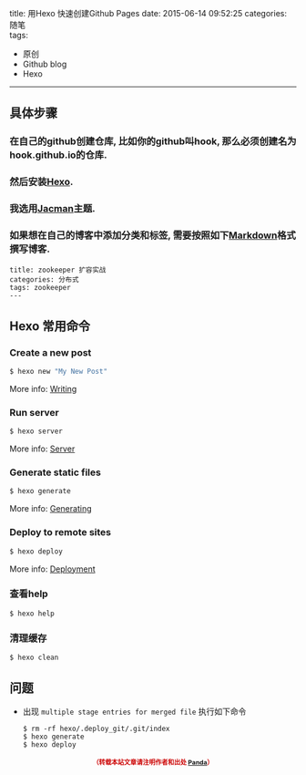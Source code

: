 title: 用Hexo 快速创建Github Pages
date: 2015-06-14 09:52:25
categories: 随笔 	
tags:
- 原创 
- Github blog
- Hexo
---

## 具体步骤

### 在自己的github创建仓库, 比如你的github叫hook, 那么必须创建名为 hook.github.io的仓库.

### 然后安装[Hexo](http://hexo.io/docs/index.html).

### 我选用[Jacman](http://wuchong.me/jacman/2014/11/20/how-to-use-jacman/#启用)主题.
<!--more-->

### 如果想在自己的博客中添加分类和标签, 需要按照如下[Markdown](https://help.github.com/articles/markdown-basics)格式撰写博客.
```
title: zookeeper 扩容实战
categories: 分布式
tags: zookeeper
---
```
	


## Hexo 常用命令

### Create a new post

``` bash
$ hexo new "My New Post"
```

More info: [Writing](http://hexo.io/docs/writing.html)

### Run server

``` bash
$ hexo server
```

More info: [Server](http://hexo.io/docs/server.html)

### Generate static files

``` bash
$ hexo generate
```

More info: [Generating](http://hexo.io/docs/generating.html)

### Deploy to remote sites

``` bash
$ hexo deploy
```

More info: [Deployment](http://hexo.io/docs/deployment.html)

### 查看help

```
$ hexo help
```

### 清理缓存

```
$ hexo clean
```

## 问题

* 出现 `multiple stage entries for merged file` 执行如下命令

	```
	$ rm -rf hexo/.deploy_git/.git/index
	$ hexo generate
	$ hexo deploy
	```

<div style="margin-top: 15px; font-size: 11px;color: #cc0000;"><p align="center"><strong>（转载本站文章请注明作者和出处 <a href="http://siye1982.github.io">Panda</a>）</strong></p></div>



